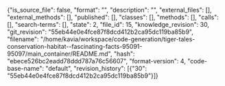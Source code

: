 {"is_source_file": false, "format": "", "description": "", "external_files": [], "external_methods": [], "published": [], "classes": [], "methods": [], "calls": [], "search-terms": [], "state": 2, "file_id": 15, "knowledge_revision": 30, "git_revision": "55eb44e0e4fce87f8dcd412b2ca95dc119ba85b9", "filename": "/home/kavia/workspace/code-generation/tiger-tales-conservation-habitat--fascinating-facts-95091-95097/main_container/README.md", "hash": "ebece526bc2eadd78ddd787a76c56607", "format-version": 4, "code-base-name": "default", "revision_history": [{"30": "55eb44e0e4fce87f8dcd412b2ca95dc119ba85b9"}]}